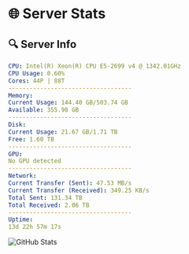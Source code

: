 # 🌐 Server Stats
## 🔍 Server Info
```yaml
CPU: Intel(R) Xeon(R) CPU E5-2699 v4 @ 1342.01GHz
CPU Usage: 0.60%
Cores: 44P | 88T
-----------------------------------
Memory:
Current Usage: 144.40 GB/503.74 GB
Available: 355.98 GB
-----------------------------------
Disk:
Current Usage: 21.67 GB/1.71 TB
Free: 1.60 TB
-----------------------------------
GPU:
No GPU detected
-----------------------------------
Network:
Current Transfer (Sent): 47.53 MB/s
Current Transfer (Received): 349.25 KB/s
Total Sent: 131.34 TB
Total Received: 2.06 TB
-----------------------------------
Uptime:
13d 22h 57m 17s
```
![GitHub Stats](https://img.shields.io/badge/Updated-2025-02-21_21:40:35-blue)